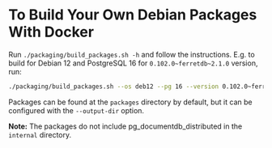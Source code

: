 # To Build Your Own Debian Packages With Docker

Run `./packaging/build_packages.sh -h` and follow the instructions.
E.g. to build for Debian 12 and PostgreSQL 16 for `0.102.0~ferretdb~2.1.0` version, run:

```sh
./packaging/build_packages.sh --os deb12 --pg 16 --version 0.102.0~ferretdb~2.1.0
```

Packages can be found at the `packages` directory by default, but it can be configured with the `--output-dir` option.

**Note:** The packages do not include pg_documentdb_distributed in the `internal` directory.
